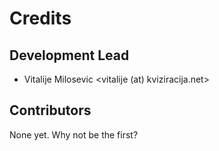 
# Credits



## Development Lead


-   Vitalije Milosevic <vitalije (at) kviziracija.net>


## Contributors


None yet. Why not be the first?



